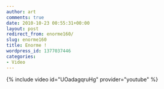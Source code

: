 ```yaml
---
author: art
comments: true
date: 2010-10-23 00:55:31+00:00
layout: post
redirect_from: enorme160/
slug: enorme160
title: Enorme !
wordpress_id: 1377037446
categories:
- Video
---
```


{% include video id="UOadagqruHg" provider="youtube" %}
